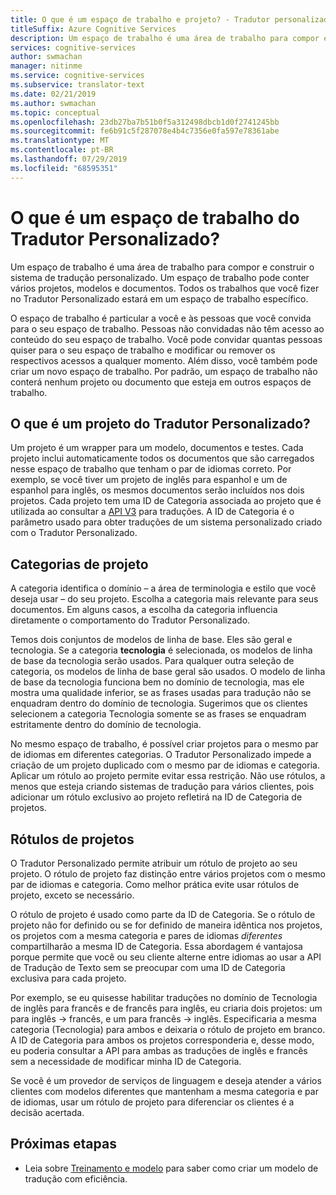 ```yaml
---
title: O que é um espaço de trabalho e projeto? - Tradutor personalizado
titleSuffix: Azure Cognitive Services
description: Um espaço de trabalho é uma área de trabalho para compor e construir o sistema de tradução personalizado. Um espaço de trabalho pode conter vários projetos, modelos e documentos. Um projeto é um wrapper para um modelo, documentos e testes. Cada projeto inclui automaticamente todos os documentos que são carregados nesse espaço de trabalho que tenham o par de idiomas correto.
services: cognitive-services
author: swmachan
manager: nitinme
ms.service: cognitive-services
ms.subservice: translator-text
ms.date: 02/21/2019
ms.author: swmachan
ms.topic: conceptual
ms.openlocfilehash: 23db27ba7b51b0f5a312498dbcb1d0f2741245bb
ms.sourcegitcommit: fe6b91c5f287078e4b4c7356e0fa597e78361abe
ms.translationtype: MT
ms.contentlocale: pt-BR
ms.lasthandoff: 07/29/2019
ms.locfileid: "68595351"
---
```

# <a name="what-is-a-custom-translator-workspace"></a>O que é um espaço de trabalho do Tradutor Personalizado?

Um espaço de trabalho é uma área de trabalho para compor e construir o sistema de tradução personalizado. Um espaço de trabalho pode conter vários projetos, modelos e documentos. Todos os trabalhos que você fizer no Tradutor Personalizado estará em um espaço de trabalho específico.

O espaço de trabalho é particular a você e às pessoas que você convida para o seu espaço de trabalho. Pessoas não convidadas não têm acesso ao conteúdo do seu espaço de trabalho. Você pode convidar quantas pessoas quiser para o seu espaço de trabalho e modificar ou remover os respectivos acessos a qualquer momento. Além disso, você também pode criar um novo espaço de trabalho. Por padrão, um espaço de trabalho não conterá nenhum projeto ou documento que esteja em outros espaços de trabalho.

## <a name="what-is-a-custom-translator-project"></a>O que é um projeto do Tradutor Personalizado?

Um projeto é um wrapper para um modelo, documentos e testes. Cada projeto inclui automaticamente todos os documentos que são carregados nesse espaço de trabalho que tenham o par de idiomas correto. Por exemplo, se você tiver um projeto de inglês para espanhol e um de espanhol para inglês, os mesmos documentos serão incluídos nos dois projetos. Cada projeto tem uma ID de Categoria associada ao projeto que é utilizada ao consultar a [API V3](https://docs.microsoft.com/azure/cognitive-services/translator/reference/v3-0-translate?tabs=curl) para traduções. A ID de Categoria é o parâmetro usado para obter traduções de um sistema personalizado criado com o Tradutor Personalizado.

## <a name="project-categories"></a>Categorias de projeto

A categoria identifica o domínio – a área de terminologia e estilo que você deseja usar – do seu projeto. Escolha a categoria mais relevante para seus documentos. Em alguns casos, a escolha da categoria influencia diretamente o comportamento do Tradutor Personalizado.

Temos dois conjuntos de modelos de linha de base. Eles são geral e tecnologia. Se a categoria **tecnologia** é selecionada, os modelos de linha de base da tecnologia serão usados. Para qualquer outra seleção de categoria, os modelos de linha de base geral são usados. O modelo de linha de base da tecnologia funciona bem no domínio de tecnologia, mas ele mostra uma qualidade inferior, se as frases usadas para tradução não se enquadram dentro do domínio de tecnologia. Sugerimos que os clientes selecionem a categoria Tecnologia somente se as frases se enquadram estritamente dentro do domínio de tecnologia.

No mesmo espaço de trabalho, é possível criar projetos para o mesmo par de idiomas em diferentes categorias. O Tradutor Personalizado impede a criação de um projeto duplicado com o mesmo par de idiomas e categoria. Aplicar um rótulo ao projeto permite evitar essa restrição. Não use rótulos, a menos que esteja criando sistemas de tradução para vários clientes, pois adicionar um rótulo exclusivo ao projeto refletirá na ID de Categoria de projetos.

## <a name="project-labels"></a>Rótulos de projetos

O Tradutor Personalizado permite atribuir um rótulo de projeto ao seu projeto. O rótulo de projeto faz distinção entre vários projetos com o mesmo par de idiomas e categoria. Como melhor prática evite usar rótulos de projeto, exceto se necessário.

O rótulo de projeto é usado como parte da ID de Categoria. Se o rótulo de projeto não for definido ou se for definido de maneira idêntica nos projetos, os projetos com a mesma categoria e pares de idiomas *diferentes* compartilharão a mesma ID de Categoria. Essa abordagem é vantajosa porque permite que você ou seu cliente alterne entre idiomas ao usar a API de Tradução de Texto sem se preocupar com uma ID de Categoria exclusiva para cada projeto.

Por exemplo, se eu quisesse habilitar traduções no domínio de Tecnologia de inglês para francês e de francês para inglês, eu criaria dois projetos: um para inglês -\> francês, e um para francês -\> inglês. Especificaria a mesma categoria (Tecnologia) para ambos e deixaria o rótulo de projeto em branco. A ID de Categoria para ambos os projetos corresponderia e, desse modo, eu poderia consultar a API para ambas as traduções de inglês e francês sem a necessidade de modificar minha ID de Categoria.

Se você é um provedor de serviços de linguagem e deseja atender a vários clientes com modelos diferentes que mantenham a mesma categoria e par de idiomas, usar um rótulo de projeto para diferenciar os clientes é a decisão acertada.

## <a name="next-steps"></a>Próximas etapas

- Leia sobre [Treinamento e modelo](training-and-model.md) para saber como criar um modelo de tradução com eficiência.
